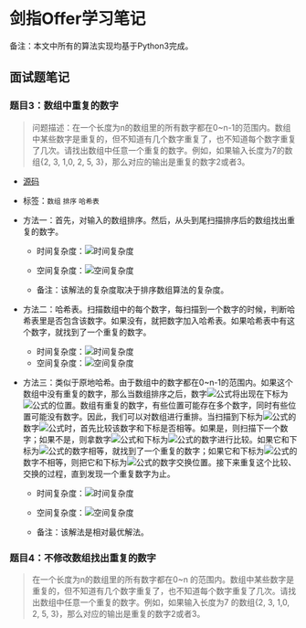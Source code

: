 # 剑指Offer学习笔记

备注：本文中所有的算法实现均基于Python3完成。



## 面试题笔记

### 题目3：数组中重复的数字

> 问题描述：在一个长度为n的数组里的所有数字都在0~n-1的范围内。数组中某些数字是重复的，但不知道有几个数字重复了，也不知道每个数字重复了几次。请找出数组中任意一个重复的数字。例如，如果输入长度为7的数组{2, 3, 1,0, 2, 5, 3}，那么对应的输出是重复的数字2或者3。

- [源码](./solutions-LeetCode/JZ03.py)

- 标签：`数组` `排序` `哈希表`

- 方法一：首先，对输入的数组排序。然后，从头到尾扫描排序后的数组找出重复的数字。

  - 时间复杂度：![时间复杂度](https://latex.codecogs.com/svg.image?O(nlogn))
  - 空间复杂度：![空间复杂度](https://latex.codecogs.com/svg.image?O(1))

  - 备注：该解法的复杂度取决于排序数组算法的复杂度。

- 方法二：哈希表。扫描数组中的每个数字，每扫描到一个数字的时候，判断哈希表里是否包含该数字。如果没有，就把数字加入哈希表。如果哈希表中有这个数字，就找到了一个重复的数字。
  - 时间复杂度：![时间复杂度](https://latex.codecogs.com/svg.image?O(n))
  - 空间复杂度：![空间复杂度](https://latex.codecogs.com/svg.image?O(n))

- 方法三：类似于原地哈希。由于数组中的数字都在0~n-1的范围内。如果这个数组中没有重复的数字，那么当数组排序之后，数字![公式](https://latex.codecogs.com/svg.image?i)将出现在下标为![公式](https://latex.codecogs.com/svg.image?i)的位置。数组有重复的数字，有些位置可能存在多个数字，同时有些位置可能没有数字。因此，我们可以对数组进行重排。当扫描到下标为![公式](https://latex.codecogs.com/svg.image?i)的数字![公式](https://latex.codecogs.com/svg.image?m)时，首先比较该数字和下标是否相等。如果是，则扫描下一个数字；如果不是，则拿数字![公式](https://latex.codecogs.com/svg.image?m)和下标为![公式](https://latex.codecogs.com/svg.image?m)的数字进行比较。如果它和下标为![公式](https://latex.codecogs.com/svg.image?m)的数字相等，就找到了一个重复的数字；如果它和下标为![公式](https://latex.codecogs.com/svg.image?m)的数字不相等，则把它和下标为![公式](https://latex.codecogs.com/svg.image?m)的数字交换位置。接下来重复这个比较、交换的过程，直到发现一个重复数字为止。

  - 时间复杂度：![时间复杂度](https://latex.codecogs.com/svg.image?O(n))

  - 空间复杂度：![空间复杂度](https://latex.codecogs.com/svg.image?O(1))
  - 备注：该解法是相对最优解法。



### 题目4：不修改数组找出重复的数字

> 在一个长度为n的数组里的所有数字都在0~n 的范围内。数组中某些数字是重复的，但不知道有几个数字重复了，也不知道每个数字重复了几次。请找出数组中任意一个重复的数字。例如，如果输入长度为7 的数组{2, 3, 1,0, 2, 5, 3}，那么对应的输出是重复的数字2或者3。
